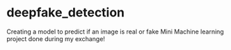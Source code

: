 # deepfake_detection
Creating a model to predict if an image is real or fake
Mini Machine learning project done during my exchange!
